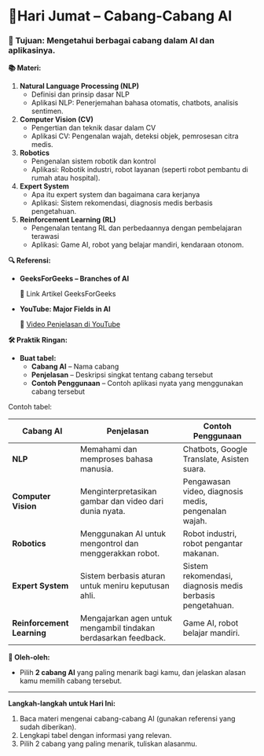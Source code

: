 # **🧠Hari Jumat – Cabang-Cabang AI**

### **🎯 Tujuan:** Mengetahui berbagai cabang dalam AI dan aplikasinya.

**📚 Materi:**

1. **Natural Language Processing (NLP)**
    - Definisi dan prinsip dasar NLP
    - Aplikasi NLP: Penerjemahan bahasa otomatis, chatbots, analisis sentimen.
2. **Computer Vision (CV)**
    - Pengertian dan teknik dasar dalam CV
    - Aplikasi CV: Pengenalan wajah, deteksi objek, pemrosesan citra medis.
3. **Robotics**
    - Pengenalan sistem robotik dan kontrol
    - Aplikasi: Robotik industri, robot layanan (seperti robot pembantu di rumah atau hospital).
4. **Expert System**
    - Apa itu expert system dan bagaimana cara kerjanya
    - Aplikasi: Sistem rekomendasi, diagnosis medis berbasis pengetahuan.
5. **Reinforcement Learning (RL)**
    - Pengenalan tentang RL dan perbedaannya dengan pembelajaran terawasi
    - Aplikasi: Game AI, robot yang belajar mandiri, kendaraan otonom.

**🔍 Referensi:**

- **GeeksForGeeks – Branches of AI**
    
    🔗 Link Artikel GeeksForGeeks
    
- **YouTube: Major Fields in AI**
    
    🔗 [Video Penjelasan di YouTube](https://www.youtube.com/watch?v=cogPDU9vRaE)
    

**🛠️ Praktik Ringan:**

- **Buat tabel:**
    - **Cabang AI** – Nama cabang
    - **Penjelasan** – Deskripsi singkat tentang cabang tersebut
    - **Contoh Penggunaan** – Contoh aplikasi nyata yang menggunakan cabang tersebut

Contoh tabel:

| **Cabang AI** | **Penjelasan** | **Contoh Penggunaan** |
| --- | --- | --- |
| **NLP** | Memahami dan memproses bahasa manusia. | Chatbots, Google Translate, Asisten suara. |
| **Computer Vision** | Menginterpretasikan gambar dan video dari dunia nyata. | Pengawasan video, diagnosis medis, pengenalan wajah. |
| **Robotics** | Menggunakan AI untuk mengontrol dan menggerakkan robot. | Robot industri, robot pengantar makanan. |
| **Expert System** | Sistem berbasis aturan untuk meniru keputusan ahli. | Sistem rekomendasi, diagnosis medis berbasis pengetahuan. |
| **Reinforcement Learning** | Mengajarkan agen untuk mengambil tindakan berdasarkan feedback. | Game AI, robot belajar mandiri. |

**🎁 Oleh-oleh:**

- Pilih **2 cabang AI** yang paling menarik bagi kamu, dan jelaskan alasan kamu memilih cabang tersebut.

---

**Langkah-langkah untuk Hari Ini:**

1. Baca materi mengenai cabang-cabang AI (gunakan referensi yang sudah diberikan).
2. Lengkapi tabel dengan informasi yang relevan.
3. Pilih 2 cabang yang paling menarik, tuliskan alasanmu.
